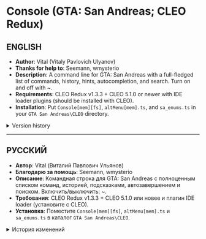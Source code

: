 # Console (GTA: San Andreas; CLEO Redux)
## ENGLISH
* **Author**: Vital (Vitaly Pavlovich Ulyanov)
* **Thanks for help to**: Seemann, wmysterio
* **Description**: A command line for GTA: San Andreas with a full-fledged list of commands, history, hints, autocompletion, and search. Turn on and off with ~.
* **Requirements**: CLEO Redux v1.3.3 + CLEO 5.1.0 or newer with IDE loader plugins (should be installed with CLEO).
* **Installation**: Put `Console[mem][fs]`, `altMenu[mem].ts`, and `sa_enums.ts` in your `GTA San Andreas\CLEO` directory.

<details>
<summary>Version history</summary>

```diff
v0.9 [02.10.2025]
+ The code is rewritten almost from scratch
+ All main features of the older version are preserved and improved
+ Added command history (scrollable with up/down arrow buttons)
+ Added convenient menus for weapons, vehicles, statistics, gangs, and much more
+ A separate menu for scripter's tools

v0.75 [31.03.2025]
+ `IGNORED BY POLICE`, `IGNORED BY PEDESTRIANS`, `DEATH PENALTIES`, `ARREST PENALTIES` commands
+ `Lose nothing` config

v0.731 [30.03.2025]
+ Improved randomness for `OVERLAY` command examples (generated when launched without user values)
+ Disabled camera change button during input

v0.73 [28.03.2025]
+ `OVERLAY` command
+ Autocompletion starts search if the command is not found

v0.72 [24.03.2025]
+ `DISABLE MILITARY ZONES WANTED LEVEL`, `HELI WINCH`, `SENSITIVITY TO CRIME` commands
+ `Hospitable military` and `Hostile military` configs

v0.7 [23.03.2025]
+ `JETPACK`, `BURLGARY HOUSES`, `AIRCRAFT CARRIER DEFENCE`, `MILITARY BASE DEFENCE`, `GANG WAR`, `FREE RESPRAY`, `DISABLE RESPRAY` commands
+ `Empty streets` and `Living city` configs

v0.61 [22.03.2025]
+ NumPad support (0-9, `.`, `-`)
+ `CLEAR AREA`, `PED DENSITY`, `CAR DENSITY` commands

v0.6 [21.03.2025]
+ Command line is now shown in the upper-left corner.
+ Search and autocompletion improvements.
+ `Never tired` command.
+ `Mere mortal` and `Parkour master` configs.

v0.5 [17.03.2025]
+ Initial release with basic functions and configs.
```
</details>

---

## РУССКИЙ
* **Автор**: Vital (Виталий Павлович Ульянов)
* **Благодарю за помощь**: Seemann, wmysterio
* **Описание**: Командная строка для GTA: San Andreas с полноценным списком команд, историей, подсказками, автозавершением и поиском. Включить/выключить: ~.
* **Требования**: CLEO Redux v1.3.3 + CLEO 5.1.0 или новее и плагин IDE loader (установите с CLEO).
* **Установка**: Поместите `Console[mem][fs]`, `altMenu[mem].ts` и `sa_enums.ts` в каталог `GTA San Andreas\CLEO`.

<details>
<summary>История изменений</summary>

```diff
v0.9 [02.10.2025]
+ Код переписан практически с нуля
+ Сохранены и улучшены все основные возможности старой версии
+ Добавлена история команд, пролистываемая кнопками со стрелками вверх и вниз
+ Добавлены удобные меню для оружия, транспорта, статистики, банд и многого другого
+ Отдельное меню инструментов скриптера

v0.75 [31.03.2025]
+ Команды `IGNORED BY POLICE`, `IGNORED BY PEDESTRIANS`, `DEATH PENALTIES`, `ARREST PENALTIES`
+ Конфигурация `Lose nothing` (не терять деньги и оружие после смерти и ареста)

v0.731 [30.03.2025]
+ Улучшена случайность в примерах команды `OVERLAY` (при запуске её без ввода своих значений)
+ Смена камеры отключается на время ввода

v0.73 [28.03.2025]
+ Команда `OVERLAY` (цветовое наложение на экране)
+ Автозавершение включает поиск, если команда не найдена

v0.72 [24.03.2025]
+ Команды `DISABLE MILITARY ZONES WANTED LEVEL`, `HELI WINCH`, `SENSITIVITY TO CRIME`
+ Конфигурации `Hospitable military` (отключение запретных зон) и `Hostile military` (включение запретных зон)

v0.7 [23.03.2025]
+ Команды `JETPACK`, `BURLGARY HOUSES`, `AIRCRAFT CARRIER DEFENCE`, `MILITARY BASE DEFENCE`, `GANG WAR`, `FREE RESPRAY`, `DISABLE RESPRAY`
+ Конфигурации `Empty streets` (убрать пешеходов и машины) и `Living city` (вернуть пешеходов и машины)

v0.61 [22.03.2025]
+ Поддержка NumPad (0-9, `.`, `-`)
+ Команды `CLEAR AREA`, `PED DENSITY`, `CAR DENSITY`

v0.6 [21.03.2025]
+ Командная строка перемещена в левый верхний угол.
+ Улучшени поиска и автозавершения.
+ Команда `Never tired` (бесконечный бег).
+ Конфигурации `Mere mortal` (сброс преимуществ) и `Parkour master` (бесконечный бег + нет урона от падения).

v0.5 [17.03.2025]
+ Первая версия: базовые функции и конфигурации.
```
</details>